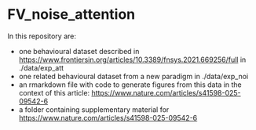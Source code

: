 # FV_noise_attention

In this repository are:

- one behavioural dataset described in <https://www.frontiersin.org/articles/10.3389/fnsys.2021.669256/full> in ./data/exp_att
- one related behavioural dataset from a new paradigm in ./data/exp_noi
- an rmarkdown file with code to generate figures from this data in the context of this article: <https://www.nature.com/articles/s41598-025-09542-6>
- a folder containing supplementary material for <https://www.nature.com/articles/s41598-025-09542-6>
